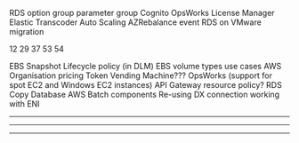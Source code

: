 RDS
option group
parameter group
Cognito
OpsWorks
License Manager
Elastic Transcoder
Auto Scaling AZRebalance event
RDS on VMware migration

12
29
37
53
54

EBS Snapshot Lifecycle policy (in DLM)
EBS volume types use cases
AWS Organisation pricing
Token Vending Machine???
OpsWorks (support for spot EC2 and Windows EC2 instances)
API Gateway resource policy?
RDS Copy Database
AWS Batch components
Re-using DX connection
working with ENI

*******
-------
*******
